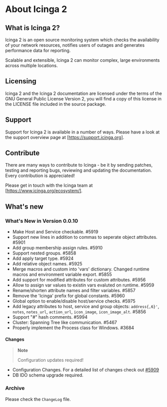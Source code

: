# <a id="about-icinga2"></a> About Icinga 2

## <a id="what-is-icinga2"></a> What is Icinga 2?

Icinga 2 is an open source monitoring system which checks the availability of your
network resources, notifies users of outages and generates performance data for reporting.

Scalable and extensible, Icinga 2 can monitor complex, large environments across
multiple locations.

## <a id="licensing"></a> Licensing

Icinga 2 and the Icinga 2 documentation are licensed under the terms of the GNU
General Public License Version 2, you will find a copy of this license in the
LICENSE file included in the source package.

## <a id="support"></a> Support

Support for Icinga 2 is available in a number of ways. Please have a look at
the support overview page at [https://support.icinga.org].

## <a id="contribute"></a> Contribute

There are many ways to contribute to Icinga - be it by sending patches, testing and
reporting bugs, reviewing and updating the documentation. Every contribution
is appreciated!

Please get in touch with the Icinga team at [https://www.icinga.org/ecosystem/].

## <a id="whats-new"></a> What's new

### What's New in Version 0.0.10

* Make Host and Service checkable. #5919
* Support new lines in addition to commas to seperate object attributes. #5901
* Add group membership assign rules. #5910
* Support nested groups. #5858
* Add apply target type. #5924
* Add relative object names. #5925
* Merge macros and custom into 'vars' dictionary. Changed runtime macros and environment variable export. #5855
* Add support for modified attributes for custom attributes. #5956
* Allow to assign var values to existin vars evaluted on runtime. #5959
* Rename/shorten attribute names and filter variables. #5857 
* Remove the 'Icinga' prefix for global constants. #5960
* Global option to enable/disable host/service checks. #5975
* Add legacy attributes to host, service and group objects: `address{,6}'`, `notes`, `notes_url`, `action_url`, `icon_image`, `icon_image_alt`. #5856
* Support "#" hash comments. #5994
* Cluster: Spanning Tree like communication. #5467
* Properly implement the Process class for Windows. #3684

#### Changes

> **Note**
>
> Configuration updates required!

* Configuration Changes. For a detailed list of changes check out [#5909](https://dev.icinga.org/issues/5909)
* DB IDO schema upgrade required.

### Archive

Please check the `ChangeLog` file.
